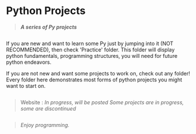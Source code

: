 # Python Projects

>***A series of Py projects***

<pre></pre>

If you are new and want to learn some Py just by jumping into it (NOT RECOMMENDED), then check 'Practice' folder. This folder will display python fundamentals, programming structures, you will need for future python endeavors.

If you are not new and want some projects to work on, check out any folder! Every folder here demonstrates most forms of python projects you might want to start on.

<pre></pre>

> Website : *In progress, will be posted*
> *Some projects are in progress, some are discontinued*

<pre></pre>

>*Enjoy programming.* 
